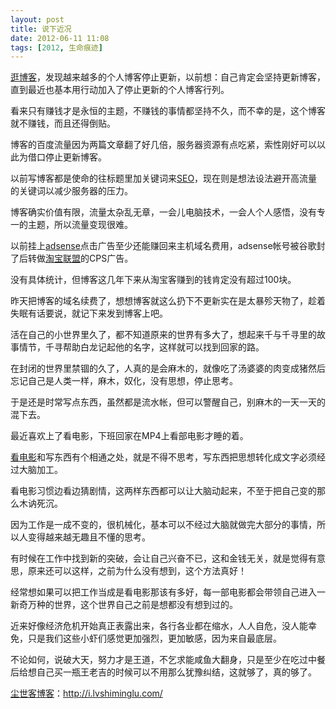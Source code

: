 ```yaml
---
layout: post
title: 说下近况
date: 2012-06-11 11:08
tags: [2012, 生命痕迹]
---
```

<a href="http://i.lvshiminglu.com/blog/865.html">逛博客</a>，发现越来越多的个人博客停止更新，以前想：自己肯定会坚持更新博客，直到最近也基本用行动加入了停止更新的个人博客行列。

看来只有赚钱才是永恒的主题，不赚钱的事情都坚持不久，而不幸的是，这个博客就不赚钱，而且还得倒贴。

博客的百度流量因为两篇文章翻了好几倍，服务器资源有点吃紧，索性刚好可以以此为借口停止更新博客。

以前写博客都是使命的往标题里加关键词来<a href="http://i.lvshiminglu.com/tag/seo">SEO</a>，现在则是想法设法避开高流量的关键词以减少服务器的压力。

博客确实价值有限，流量太杂乱无章，一会儿电脑技术，一会人个人感悟，没有专一的主题，所以流量变现很难。

以前挂上<a href="http://i.lvshiminglu.com/tag/adsense">adsense</a>点击广告至少还能赚回来主机域名费用，adsense帐号被谷歌封了后转做<a href="http://i.lvshiminglu.com/category/en">淘宝联盟</a>的CPS广告。

没有具体统计，但博客这几年下来从淘宝客赚到的钱肯定没有超过100块。

昨天把博客的域名续费了，想想博客就这么扔下不更新实在是太暴殄天物了，趁着失眠有话要说，就记下来发到博客上吧。

活在自己的小世界里久了，都不知道原来的世界有多大了，想起来千与千寻里的故事情节，千寻帮助白龙记起他的名字，这样就可以找到回家的路。

在封闭的世界里禁锢的久了，人真的是会麻木的，就像吃了汤婆婆的肉变成猪然后忘记自己是人类一样，麻木，奴化，没有思想，停止思考。

于是还是时常写点东西，虽然都是流水帐，但可以警醒自己，别麻木的一天一天的混下去。

最近喜欢上了看电影，下班回家在MP4上看部电影才睡的着。

<a href="http://i.lvshiminglu.com/tag/%E5%BD%B1%E8%AF%84">看电影</a>和写东西有个相通之处，就是不得不思考，写东西把思想转化成文字必须经过大脑加工。

看电影习惯边看边猜剧情，这两样东西都可以让大脑动起来，不至于把自己变的那么木讷死沉。

因为工作是一成不变的，很机械化，基本可以不经过大脑就做完大部分的事情，所以人变得越来越无趣且不懂的思考。

有时候在工作中找到新的突破，会让自己兴奋不已，这和金钱无关，就是觉得有意思，原来还可以这样，之前为什么没有想到，这个方法真好！

经常想如果可以把工作当成是看电影那该有多好，每一部电影都会带领自己进入一新奇万种的世界，这个世界自己之前是想都没有想到过的。

近来好像经济危机开始真正表露出来，各行各业都在缩水，人人自危，没人能幸免，只是我们这些小虾们感觉更加强烈，更加敏感，因为来自最底层。

不论如何，说破大天，努力才是王道，不乞求能咸鱼大翻身，只是至少在吃过中餐后给想自己买一瓶王老吉的时候可以不用那么犹豫纠结，这就够了，真的够了。 

<a href="http://i.lvshiminglu.com/">尘世客博客</a>：<a href="http://i.lvshiminglu.com/">http://i.lvshiminglu.com/</a>

